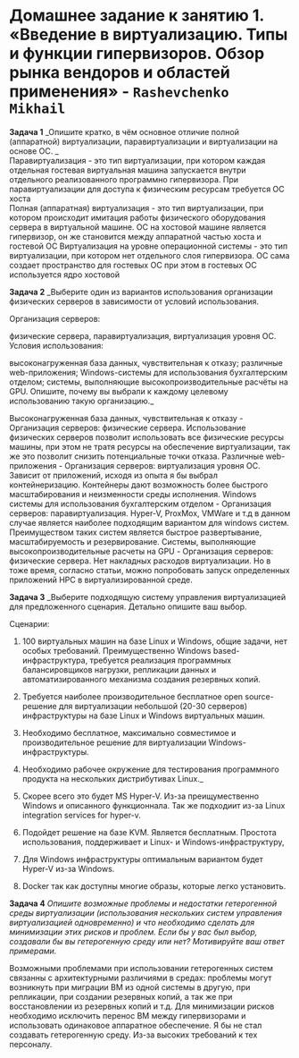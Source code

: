 # Домашнее задание к занятию 1. «Введение в виртуализацию. Типы и функции гипервизоров. Обзор рынка вендоров и областей применения» - `Rashevchenko Mikhail`


**Задача 1**
_Опишите кратко, в чём основное отличие полной (аппаратной) виртуализации, паравиртуализации и виртуализации на основе ОС.    _  
Паравиртуализация - это тип виртуализации, при котором каждая отдельная гостевая виртуальная машина запускается внутри отдельного реализованного программно гипервизора. При паравиртуализации для доступа к физическим ресурсам требуется ОС хоста     
Полная (аппаратная) виртуализация - это тип виртуализации, при котором происходит имитация работы физического оборудования сервера в виртуальной машине. ОС на хостовой машине является гипервизор, он же становится между аппаратной частью хоста и гостевой ОС
Виртуализация на уровне операционной системы - это тип виртуализации, при котором нет отдельного слоя гипервизора. ОС сама создает пространство для гостевых ОС при этом в гостевых ОС используется ядро хостовой

**Задача 2**
_Выберите один из вариантов использования организации физических серверов в зависимости от условий использования.

Организация серверов:

физические сервера,
паравиртуализация,
виртуализация уровня ОС.
Условия использования:

высоконагруженная база данных, чувствительная к отказу;
различные web-приложения;
Windows-системы для использования бухгалтерским отделом;
системы, выполняющие высокопроизводительные расчёты на GPU.
Опишите, почему вы выбрали к каждому целевому использованию такую организацию._

Высоконагруженная база данных, чувствительная к отказу - Организация серверов: физические сервера. 
Использование физических серверов позволит использовать все физические ресурсы машины, при этом не тратя ресурсы на обеспечение виртуализации, так же это позволит снизить потенциальные точки отказа.
Различные web-приложения - Организация серверов: виртуализация уровня ОС. 
Зависит от приложений, исходя из опыта я бы выбрал контейнеризацию. Контейнеры дают возможность более быстрого масштабирования и неизменности среды исполнения.
Windows системы для использования бухгалтерским отделом - Организация серверов: паравиртуализация. 
Hyper-V, ProxMox, VMWare и т.д в данном случае является наиболее подходящим вариантом для windows систем. Преимуществом таких систем является быстрое развертывание, масштабируемость и резервирование.
Системы, выполняющие высокопроизводительные расчеты на GPU - Организация серверов: физические сервера. 
Нет накладных расходов виртуализации. Но в тоже время, согласно статьи, можно попробовать запуск определенных приложений HPC в виртуализированной среде.

**Задача 3**
_Выберите подходящую систему управления виртуализацией для предложенного сценария. Детально опишите ваш выбор.

Сценарии:

1. 100 виртуальных машин на базе Linux и Windows, общие задачи, нет особых требований. Преимущественно Windows based-инфраструктура, требуется реализация программных балансировщиков нагрузки, репликации данных и автоматизированного механизма создания резервных копий.
2. Требуется наиболее производительное бесплатное open source-решение для виртуализации небольшой (20-30 серверов) инфраструктуры на базе Linux и Windows виртуальных машин.
3. Необходимо бесплатное, максимально совместимое и производительное решение для виртуализации Windows-инфраструктуры.
4. Необходимо рабочее окружение для тестирования программного продукта на нескольких дистрибутивах Linux._

1. Скорее всего это будет MS Hyper-V. Из-за преищумественно Windows и описанного функционнала. Так же подходиит из-за Linux integration services for hyper-v.
2. Подойдет решение на базе KVM. Является бесплатным. Простота использования, поддерживает и Linux- и Windows-инфраструктуру,
3. Для Windows инфраструктуры оптимальным вариантом будет Hyper-V из-за Windows.
4. Docker так как доступны многие образы, которые легко установить.

**Задача 4**
_Опишите возможные проблемы и недостатки гетерогенной среды виртуализации (использования нескольких систем управления виртуализацией одновременно) и что необходимо сделать для минимизации этих рисков и проблем. Если бы у вас был выбор, создавали бы вы гетерогенную среду или нет? Мотивируйте ваш ответ примерами._

Возможными проблемами при использовании гетерогенных систем связанны с архитектурными различиями в средах: проблемы могут возникнуть при миграции ВМ из одной системы в другую, при репликации, при создании резервных копий, а так же при восстановлении из резервных копий и т.д.
Для минимизации рисков необходимо исключить перенос ВМ между гипервизорами и использовать одинаковое аппаратное обеспечение.
Я бы не стал создавать гетерогенную среду. Из-за высоких требований к тех персоналу.
   

